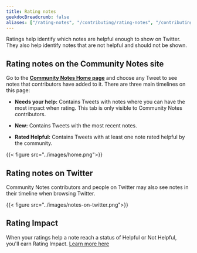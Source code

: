```yaml
---
title: Rating notes
geekdocBreadcrumb: false
aliases: ["/rating-notes", "/contributing/rating-notes", "/contributing/rating"]
---
```


Ratings help identify which notes are helpful enough to show on Twitter. They also help identify notes that are not helpful and should not be shown.

## Rating notes on the Community Notes site

Go to the [**Community Notes Home page**](https://communitynotes.twitter.com) and choose any Tweet to see notes that contributors have added to it. There are three main timelines on this page:

- **Needs your help:** Contains Tweets with notes where you can have the most impact when rating. This tab is only visible to Community Notes contributors.

- **New:** Contains Tweets with the most recent notes.

- **Rated Helpful:** Contains Tweets with at least one note rated helpful by the community.

{{< figure src="../images/home.png">}}

## Rating notes on Twitter

Community Notes contributors and people on Twitter may also see notes in their timeline when browsing Twitter.

{{< figure src="../images/notes-on-twitter.png">}}

## Rating Impact

When your ratings help a note reach a status of Helpful or Not Helpful, you'll earn Rating Impact. [Learn more here](../impact)
